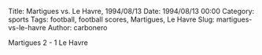 Title: Martigues vs. Le Havre, 1994/08/13
Date: 1994/08/13 00:00
Category: sports
Tags: football, football scores, Martigues, Le Havre
Slug: martigues-vs-le-havre
Author: carbonero


Martigues 2 - 1 Le Havre
